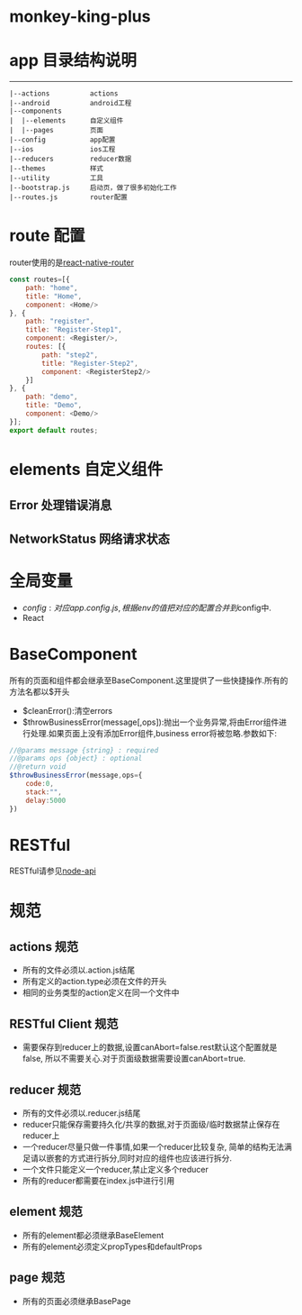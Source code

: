 # monkey-king-plus

# app 目录结构说明
--------------
    |--actions          actions
    |--android          android工程
    |--components
    |  |--elements      自定义组件
    |  |--pages         页面
    |--config           app配置
    |--ios              ios工程
    |--reducers         reducer数据
    |--themes           样式
    |--utility          工具
    |--bootstrap.js     启动页，做了很多初始化工作
    |--routes.js        router配置

# route 配置
router使用的是[react-native-router](https://github.com/MonkeyKingPlus/react-native-router.git)
```javascript
const routes=[{
	path: "home",
	title: "Home",
	component: <Home/>
}, {
	path: "register",
	title: "Register-Step1",
	component: <Register/>,
	routes: [{
		path: "step2",
		title: "Register-Step2",
		component: <RegisterStep2/>
	}]
}, {
	path: "demo",
	title: "Demo",
	component: <Demo/>
}];
export default routes;
```

# elements 自定义组件
## Error 处理错误消息
## NetworkStatus 网络请求状态

# 全局变量
* $config:对应app.config.js,根据env的值把对应的配置合并到$config中.
* React

# BaseComponent
所有的页面和组件都会继承至BaseComponent.这里提供了一些快捷操作.所有的方法名都以$开头
* $cleanError():清空errors
* $throwBusinessError(message[,ops]):抛出一个业务异常,将由Error组件进行处理.如果页面上没有添加Error组件,business error将被忽略.参数如下:
```javascript
//@params message {string} : required
//@params ops {object} : optional
//@return void
$throwBusinessError(message,ops={
	code:0,
	stack:"",
	delay:5000
})
```

# RESTful 
RESTful请参见[node-api](https://github.com/MonkeyKingPlus/node-api)

# 规范

## actions 规范
* 所有的文件必须以.action.js结尾
* 所有定义的action.type必须在文件的开头
* 相同的业务类型的action定义在同一个文件中

## RESTful Client 规范
* 需要保存到reducer上的数据,设置canAbort=false.rest默认这个配置就是false,
所以不需要关心.对于页面级数据需要设置canAbort=true.

## reducer 规范
* 所有的文件必须以.reducer.js结尾
* reducer只能保存需要持久化/共享的数据,对于页面级/临时数据禁止保存在reducer上
* 一个reducer尽量只做一件事情,如果一个reducer比较复杂,
简单的结构无法满足请以嵌套的方式进行拆分,同时对应的组件也应该进行拆分.
* 一个文件只能定义一个reducer,禁止定义多个reducer
* 所有的reducer都需要在index.js中进行引用

## element 规范
* 所有的element都必须继承BaseElement
* 所有的element必须定义propTypes和defaultProps

## page 规范
* 所有的页面必须继承BasePage

